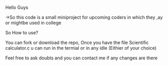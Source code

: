 Hello Guys

->So this code is a small miniproject for upcoming coders in which they ,ay or mightbe used in college

So How to use?

You can fork or download the repo, Once you have  the file Scientific calculator.c u can run in the termial or in any idle (Eithier of your choice)


Feel free to ask doubts and you can contact me if any changes are there